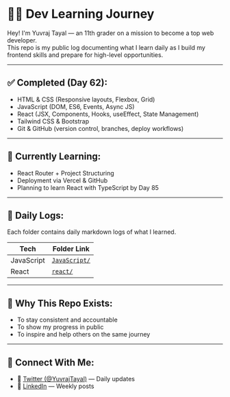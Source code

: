 # 👨‍💻 Dev Learning Journey

Hey! I'm Yuvraj Tayal — an 11th grader on a mission to become a top web developer.  
This repo is my public log documenting what I learn daily as I build my frontend skills and prepare for high-level opportunities.

---

## ✅ Completed (Day 62):
- HTML & CSS (Responsive layouts, Flexbox, Grid)
- JavaScript (DOM, ES6, Events, Async JS)
- React (JSX, Components, Hooks, useEffect, State Management)
- Tailwind CSS & Bootstrap
- Git & GitHub (version control, branches, deploy workflows)

---

## 🚀 Currently Learning:
- React Router + Project Structuring
- Deployment via Vercel & GitHub
- Planning to learn React with TypeScript by Day 85

---

## 📅 Daily Logs:
Each folder contains daily markdown logs of what I learned.

| Tech        | Folder Link                      |
|-------------|----------------------------------|
| JavaScript       | [`JavaScript/`](./JavaScript)              |
| React       | [`react/`](./react)              |

---

## 🧠 Why This Repo Exists:
- To stay consistent and accountable
- To show my progress in public
- To inspire and help others on the same journey

---

## 📍 Connect With Me:
- 💬 [Twitter (@YuvrajTayal)](https://x.com/YuvrajTayal) — Daily updates
- 🔗 [LinkedIn](https://www.linkedin.com/in/yuvraj-tayal-7a3a48356/) — Weekly posts
